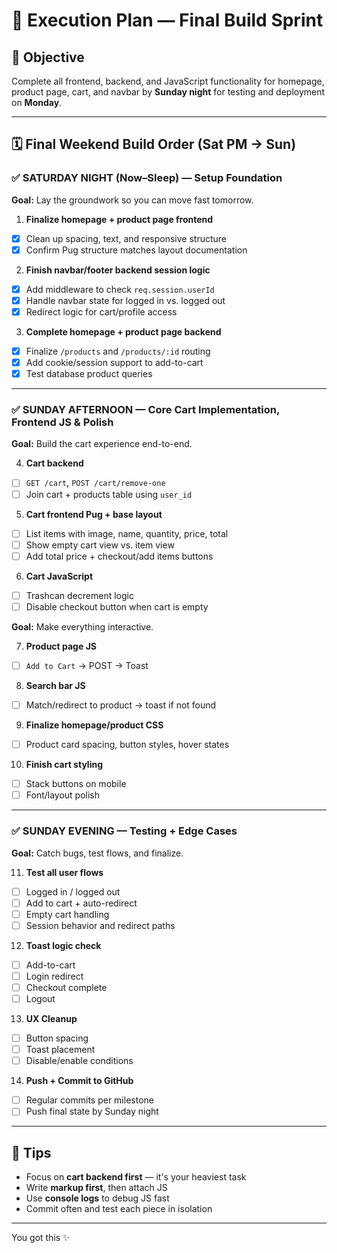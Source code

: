 # 💪 Execution Plan — Final Build Sprint

## 🌟 Objective

Complete all frontend, backend, and JavaScript functionality for homepage, product page, cart, and navbar by **Sunday night** for testing and deployment on **Monday**.

---

## 🗓️ Final Weekend Build Order (Sat PM → Sun)

### ✅ **SATURDAY NIGHT (Now–Sleep) — Setup Foundation**

**Goal:** Lay the groundwork so you can move fast tomorrow.

1. **Finalize homepage + product page frontend**

- [x] Clean up spacing, text, and responsive structure
- [x] Confirm Pug structure matches layout documentation

2. **Finish navbar/footer backend session logic**

- [x] Add middleware to check `req.session.userId`
- [x] Handle navbar state for logged in vs. logged out
- [x] Redirect logic for cart/profile access

3. **Complete homepage + product page backend**

- [x] Finalize `/products` and `/products/:id` routing
- [x] Add cookie/session support to add-to-cart
- [x] Test database product queries

---

### ✅ **SUNDAY AFTERNOON — Core Cart Implementation, Frontend JS & Polish**

**Goal:** Build the cart experience end-to-end.

4. **Cart backend**

- [ ] `GET /cart`, `POST /cart/remove-one`
- [ ] Join cart + products table using `user_id`

5. **Cart frontend Pug + base layout**

- [ ] List items with image, name, quantity, price, total
- [ ] Show empty cart view vs. item view
- [ ] Add total price + checkout/add items buttons

6. **Cart JavaScript**

- [ ] Trashcan decrement logic
- [ ] Disable checkout button when cart is empty

**Goal:** Make everything interactive.

7. **Product page JS**

- [ ] `Add to Cart` → POST → Toast

8. **Search bar JS**

- [ ] Match/redirect to product → toast if not found

9. **Finalize homepage/product CSS**

- [ ] Product card spacing, button styles, hover states

10. **Finish cart styling**

- [ ] Stack buttons on mobile
- [ ] Font/layout polish

---

### ✅ **SUNDAY EVENING — Testing + Edge Cases**

**Goal:** Catch bugs, test flows, and finalize.

11. **Test all user flows**

- [ ] Logged in / logged out
- [ ] Add to cart + auto-redirect
- [ ] Empty cart handling
- [ ] Session behavior and redirect paths

12. **Toast logic check**

- [ ] Add-to-cart
- [ ] Login redirect
- [ ] Checkout complete
- [ ] Logout

13. **UX Cleanup**

- [ ] Button spacing
- [ ] Toast placement
- [ ] Disable/enable conditions

14. **Push + Commit to GitHub**

- [ ] Regular commits per milestone
- [ ] Push final state by Sunday night

---

## 🔄 Tips

* Focus on **cart backend first** — it's your heaviest task
* Write **markup first**, then attach JS
* Use **console logs** to debug JS fast
* Commit often and test each piece in isolation

---

You got this ✨